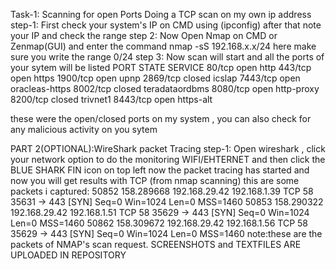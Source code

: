 Task-1: Scanning for open Ports
Doing a TCP scan on my own ip address
step-1: First check your system's IP on CMD using (ipconfig)
after that note your IP and check the range
step 2: Now Open Nmap on CMD or Zenmap(GUI) and enter the command nmap -sS 192.168.x.x/24 here make sure you write the range 0/24
step 3: Now scan will start and all the ports of your sytem will be listed 
PORT     STATE  SERVICE
80/tcp   open   http
443/tcp  open   https
1900/tcp open   upnp
2869/tcp closed icslap
7443/tcp open   oracleas-https
8002/tcp closed teradataordbms
8080/tcp open   http-proxy
8200/tcp closed trivnet1
8443/tcp open   https-alt

these were the open/closed ports on my system , you can also check for any malicious activity on you sytem

PART 2(OPTIONAL):WireShark packet Tracing
step-1: Open wireshark , click your network option to do the monitoring WIFI/EHTERNET and then click the BLUE SHARK FIN icon on top left
now the packet tracing has started and now you will get results with TCP (from nmap scanning)
this are some packets i captured:
50852	158.289668	192.168.29.42	192.168.1.39	TCP	58	35631 → 443 [SYN] Seq=0 Win=1024 Len=0 MSS=1460
50853	158.290322	192.168.29.42	192.168.1.51	TCP	58	35629 → 443 [SYN] Seq=0 Win=1024 Len=0 MSS=1460
50862	158.309672	192.168.29.42	192.168.1.56	TCP	58	35629 → 443 [SYN] Seq=0 Win=1024 Len=0 MSS=1460
note:these are the packets of NMAP's scan request.
SCREENSHOTS and TEXTFILES ARE UPLOADED IN REPOSITORY
